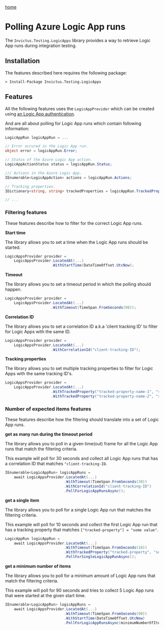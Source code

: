 [home](../README.md)

# Polling Azure Logic App runs

The `Invictus.Testing.LogicApps` library provides a way to retrieve Logic App runs during integration testing.

## Installation

The features described here requires the following package:

```shell
> Install-Package Invictus.Testing.LogicApps
```

## Features

All the following features uses the `LogicAppProvider` which can be created using [an Logic App authentication](/logicapp-authentication.md).

And are all about polling for Logic App runs which contain following information:

```csharp
LogicAppRun logicAppRun = ...

// Error occured in the Logic App run.
object error = logicAppRun.Error;

// Status of the Azure Logic App action.
LogicAppActionStatus status = logicAppRun.Status;

/// Actions in the Azure Logic App.
IEnumerable<LogicAppAction> actions = logicAppRun.Actions;

// Tracking properties.
IDictionary<string, string> trackedProperties = logicAppRun.TrackedProperties;

// ...
```

### Filtering features

These features describe how to filter for the correct Logic App runs.

**Start time**

The library allows you to set a time when the Logic App runs should be started.

```csharp
LogicAppsProvider provider =
    LogicAppsProvider.LocatedAt(...)
                     .WithStartTime(DateTimeOffset.UtcNow);
```

**Timeout**

The library allows you to set a timeout period in which the polling should happen.

```csharp
LogicAppsProvider provider =
    LogicAppsProvider.LocatedAt(...)
                     .WithTimeout(TimeSpan.FromSeconds(90));
```

**Correlation ID**

The library allows you to set a correlation ID a.k.a 'client tracking ID' to filter for Logic Apps with the same ID.

```csharp
LogicAppsProvider provider =
    LogicAppsProvider.LocatedAt(...)
                     .WithCorrelationId("client-tracking-ID");
```

**Tracking properties**

The library allows you to set multiple tracking properties to filter for Logic Apps with the same tracking ID's.

```csharp
LogicAppsProvider provider =
    LogicAppsProvider.LocatedAt(...)
                     .WithTrackedProperty("tracked-property-name-1", "some value")
                     .WithTrackedProperty("tracked-property-name-2", "some other value");
```

### Number of expected items features

These features describe how the filtering should translate into a set of Logic App runs.

**get as many run during the timeout period**

The library allows you to poll in a given time(out) frame for all the Logic App runs that match the filtering criteria.

This example will poll for 30 seconds and collect all Logic App runs that has a correlation ID that matches `"client-tracking-ID`.

```csharp
IEnumerable<LogicAppRun> logicAppRuns =
    await LogicAppsProvider.LocatedAt(...)
                           .WithTimeout(TimeSpan.FromSeconds(30))
                           .WithCorrelationId("client-tracking-ID")
                           .PollForLogicAppRunsAsync();
```

**get a single item**

The library allows you to poll for a single Logic App run that matches the filtering criteria.

This example will poll for 10 seconds and collect the first Logic App run that has a tracking property that matches `["tracked-property"] = "some value"`.

```csharp
LogicAppRun logicAppRun =
    await LogicAppsProvider.LocatedAt(...)
                           .WithTimeout(TimeSpan.FromSeconds(10))
                           .WithTrackedProperty("tracked-property", "some value")
                           .PollForSingleLogicAppRunAsync();
```

**get a minimum number of items**

The library allows you to poll for a minimum amount of Logic App runs that match the filtering criteria.

This example will poll for 90 seconds and tries to collect 5 Logic App runs that were started at the given start time.

```csharp
IEnumerable<LogicAppRun> logicAppRuns =
    await LogicAppsProvider.LocatedAt(...)
                           .WithTimeout(TimeSpan.FromSeconds(90))
                           .WithStartTime(DateTimeOffset.UtcNow)
                           .PollForLogicAppRunsAsync(minimumNumberOfItems: 5);
```
